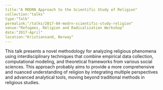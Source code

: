 ```yaml
---
title:"A MODRN Approach to the Scientific Study of Religion" 
collection:"talks" 
type:"Talk" 
permalink:"/talks/2017-04-modrn-scientific-study-religion" 
venue:"Refugees, Religion and Radicalization Workshop" 
date:"2017-April" 
location:"Kristiansand, Norway" 
---
```


This talk presents a novel methodology for analyzing religious phenomena using interdisciplinary techniques that combine empirical data collection, computational modeling, and theoretical frameworks from various social sciences. This approach probably aims to provide a more comprehensive and nuanced understanding of religion by integrating multiple perspectives and advanced analytical tools, moving beyond traditional methods in religious studies.
